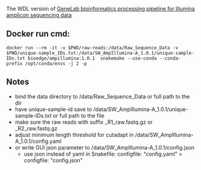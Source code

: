 
The WDL version of [GeneLab bioinformatics processing pipeline for Illumina amplicon sequencing data](https://github.com/nasa/GeneLab_Data_Processing/tree/master/Amplicon/Illumina)

## Docker run cmd: 
```
docker run --rm -it -v $PWD/raw-reads:/data/Raw_Sequence_Data -v $PWD/unique-sample_IDs.txt:/data/SW_AmpIllumina-A_1.0.1/unique-sample-IDs.txt bioedge/ampillumina:1.0.1  snakemake --use-conda --conda-prefix /opt/conda/envs -j 2 -p
```

## Notes
* bind the data directory to /data/Raw_Sequence_Data or full path to the dir
* have unique-sample-id save to /data/SW_AmpIllumina-A_1.0.1/unique-sample-IDs.txt or full path to the file
* make sure the raw reads with suffix _R1_raw.fastq.gz or _R2_raw.fastq.gz
* adjust minimum length threshold for cutadapt in /data/SW_AmpIllumina-A_1.0.1/config.yaml
* or write GUI json parameter to /data/SW_AmpIllumina-A_1.0.1/config.json
    * use json instead of yaml in Snakefile: configfile: "config.yaml"  > configfile: "config.json"

